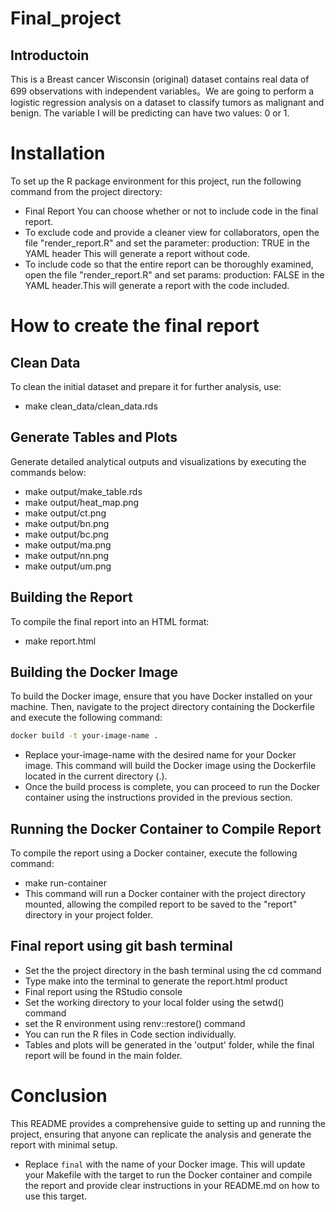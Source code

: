 # Final_project
## Introductoin
This is a Breast cancer Wisconsin (original) dataset contains real data of 699 observations with independent variables。We are going to perform a logistic regression analysis on a dataset to classify tumors as malignant and benign. The variable I will be predicting can have two values: 0 or 1.

# Installation
To set up the R package environment for this project, run the following command from the project directory:
- Final Report You can choose whether or not to include code in the final report.
- To exclude code and provide a cleaner view for collaborators, open the file "render_report.R" and set the parameter: production: TRUE in the YAML header This will generate a report without code.
- To include code so that the entire report can be thoroughly examined, open the file "render_report.R" and set params: production: FALSE in the YAML header.This will generate a report with the code included.

# How to create the final report
## Clean Data
To clean the initial dataset and prepare it for further analysis, use: 
- make clean_data/clean_data.rds

## Generate Tables and Plots
Generate detailed analytical outputs and visualizations by executing the commands below:
- make output/make_table.rds
- make output/heat_map.png
- make output/ct.png
- make output/bn.png
- make output/bc.png
- make output/ma.png
- make output/nn.png
- make output/um.png

## Building the Report
To compile the final report into an HTML format:
- make report.html
  
## Building the Docker Image

To build the Docker image, ensure that you have Docker installed on your machine. Then, navigate to the project directory containing the Dockerfile and execute the following command:

```bash
docker build -t your-image-name .
```

- Replace your-image-name with the desired name for your Docker image. This command will build the Docker image using the Dockerfile located in the current directory (.).
- Once the build process is complete, you can proceed to run the Docker container using the instructions provided in the previous section.

## Running the Docker Container to Compile Report
To compile the report using a Docker container, execute the following command:
- make run-container
- This command will run a Docker container with the project directory mounted, allowing the compiled report to be saved to the "report" directory in your project folder.

## Final report using git bash terminal
- Set the the project directory in the bash terminal using the cd command
- Type make into the terminal to generate the report.html product
- Final report using the RStudio console
- Set the working directory to your local folder using the setwd() command
- set the R environment using renv::restore() command
- You can run the R files in Code section individually.
- Tables and plots will be generated in the 'output' folder, while the final report will be found in the main folder.

# Conclusion
This README provides a comprehensive guide to setting up and running the project, ensuring that anyone can replicate the analysis and generate the report with minimal setup.
- Replace `final` with the name of your Docker image.
This will update your Makefile with the target to run the Docker container and compile the report and provide clear instructions in your README.md on how to use this target.


